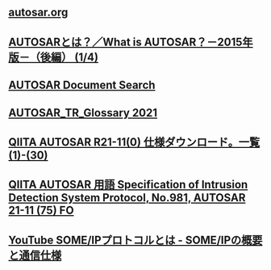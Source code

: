 ## [autosar.org](https://www.autosar.org/)

## [AUTOSARとは？／What is AUTOSAR？－2015年版－（後編） (1/4)](https://monoist.atmarkit.co.jp/mn/articles/1508/04/news005.html "AUTOSARとは？／What is AUTOSAR？－2015年版－（後編） (1/4)")<br/>
## [AUTOSAR Document Search](https://www.autosar.org/nc/document-search/ "AUTOSAR Document Search")<br/>

## [AUTOSAR_TR_Glossary 2021](https://www.autosar.org/fileadmin/user_upload/standards/foundation/21-11/AUTOSAR_TR_Glossary.pdf)

## [QIITA AUTOSAR R21-11(0) 仕様ダウンロード。一覧(1)-(30)](https://qiita.com/kaizen_nagoya/items/9b3a1b9b8d1e8d7e288e)
## [QIITA AUTOSAR 用語 Specification of Intrusion Detection System Protocol, No.981, AUTOSAR 21-11 (75) FO](https://qiita.com/kaizen_nagoya/items/18829f5e98b12d949dba)

## [YouTube SOME/IPプロトコルとは - SOME/IPの概要と通信仕様](https://www.youtube.com/watch?v=BOyN66Xwoes)
